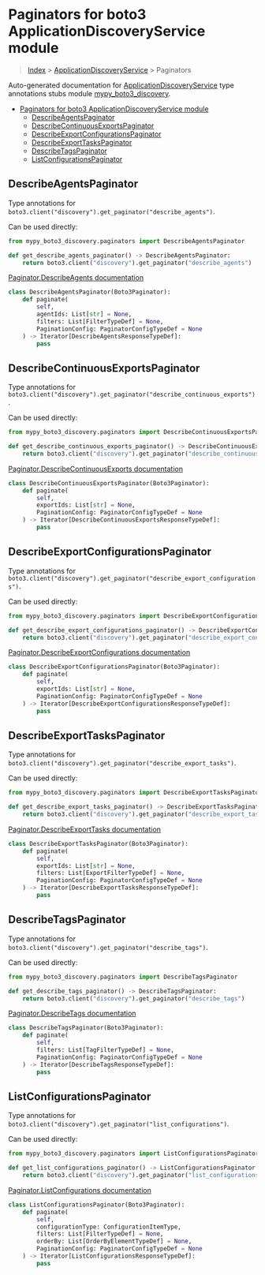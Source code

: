 # Paginators for boto3 ApplicationDiscoveryService module

> [Index](../index.md) > [ApplicationDiscoveryService](./index.md) > Paginators

Auto-generated documentation for [ApplicationDiscoveryService](https://boto3.amazonaws.com/v1/documentation/api/latest/reference/services/discovery.html#ApplicationDiscoveryService)
type annotations stubs module [mypy_boto3_discovery](https://pypi.org/project/mypy-boto3-discovery/).

- [Paginators for boto3 ApplicationDiscoveryService module](#paginators-for-boto3-applicationdiscoveryservice-module)
  - [DescribeAgentsPaginator](#describeagentspaginator)
  - [DescribeContinuousExportsPaginator](#describecontinuousexportspaginator)
  - [DescribeExportConfigurationsPaginator](#describeexportconfigurationspaginator)
  - [DescribeExportTasksPaginator](#describeexporttaskspaginator)
  - [DescribeTagsPaginator](#describetagspaginator)
  - [ListConfigurationsPaginator](#listconfigurationspaginator)

## DescribeAgentsPaginator

Type annotations for `boto3.client("discovery").get_paginator("describe_agents")`.

Can be used directly:

```python
from mypy_boto3_discovery.paginators import DescribeAgentsPaginator

def get_describe_agents_paginator() -> DescribeAgentsPaginator:
    return boto3.client("discovery").get_paginator("describe_agents")
```

[Paginator.DescribeAgents documentation](https://boto3.amazonaws.com/v1/documentation/api/latest/reference/services/discovery.html#ApplicationDiscoveryService.Paginator.DescribeAgents)

```python
class DescribeAgentsPaginator(Boto3Paginator):
    def paginate(
        self,
        agentIds: List[str] = None,
        filters: List[FilterTypeDef] = None,
        PaginationConfig: PaginatorConfigTypeDef = None
    ) -> Iterator[DescribeAgentsResponseTypeDef]:
        pass
```
## DescribeContinuousExportsPaginator

Type annotations for `boto3.client("discovery").get_paginator("describe_continuous_exports")`.

Can be used directly:

```python
from mypy_boto3_discovery.paginators import DescribeContinuousExportsPaginator

def get_describe_continuous_exports_paginator() -> DescribeContinuousExportsPaginator:
    return boto3.client("discovery").get_paginator("describe_continuous_exports")
```

[Paginator.DescribeContinuousExports documentation](https://boto3.amazonaws.com/v1/documentation/api/latest/reference/services/discovery.html#ApplicationDiscoveryService.Paginator.DescribeContinuousExports)

```python
class DescribeContinuousExportsPaginator(Boto3Paginator):
    def paginate(
        self,
        exportIds: List[str] = None,
        PaginationConfig: PaginatorConfigTypeDef = None
    ) -> Iterator[DescribeContinuousExportsResponseTypeDef]:
        pass
```
## DescribeExportConfigurationsPaginator

Type annotations for `boto3.client("discovery").get_paginator("describe_export_configurations")`.

Can be used directly:

```python
from mypy_boto3_discovery.paginators import DescribeExportConfigurationsPaginator

def get_describe_export_configurations_paginator() -> DescribeExportConfigurationsPaginator:
    return boto3.client("discovery").get_paginator("describe_export_configurations")
```

[Paginator.DescribeExportConfigurations documentation](https://boto3.amazonaws.com/v1/documentation/api/latest/reference/services/discovery.html#ApplicationDiscoveryService.Paginator.DescribeExportConfigurations)

```python
class DescribeExportConfigurationsPaginator(Boto3Paginator):
    def paginate(
        self,
        exportIds: List[str] = None,
        PaginationConfig: PaginatorConfigTypeDef = None
    ) -> Iterator[DescribeExportConfigurationsResponseTypeDef]:
        pass
```
## DescribeExportTasksPaginator

Type annotations for `boto3.client("discovery").get_paginator("describe_export_tasks")`.

Can be used directly:

```python
from mypy_boto3_discovery.paginators import DescribeExportTasksPaginator

def get_describe_export_tasks_paginator() -> DescribeExportTasksPaginator:
    return boto3.client("discovery").get_paginator("describe_export_tasks")
```

[Paginator.DescribeExportTasks documentation](https://boto3.amazonaws.com/v1/documentation/api/latest/reference/services/discovery.html#ApplicationDiscoveryService.Paginator.DescribeExportTasks)

```python
class DescribeExportTasksPaginator(Boto3Paginator):
    def paginate(
        self,
        exportIds: List[str] = None,
        filters: List[ExportFilterTypeDef] = None,
        PaginationConfig: PaginatorConfigTypeDef = None
    ) -> Iterator[DescribeExportTasksResponseTypeDef]:
        pass
```
## DescribeTagsPaginator

Type annotations for `boto3.client("discovery").get_paginator("describe_tags")`.

Can be used directly:

```python
from mypy_boto3_discovery.paginators import DescribeTagsPaginator

def get_describe_tags_paginator() -> DescribeTagsPaginator:
    return boto3.client("discovery").get_paginator("describe_tags")
```

[Paginator.DescribeTags documentation](https://boto3.amazonaws.com/v1/documentation/api/latest/reference/services/discovery.html#ApplicationDiscoveryService.Paginator.DescribeTags)

```python
class DescribeTagsPaginator(Boto3Paginator):
    def paginate(
        self,
        filters: List[TagFilterTypeDef] = None,
        PaginationConfig: PaginatorConfigTypeDef = None
    ) -> Iterator[DescribeTagsResponseTypeDef]:
        pass
```
## ListConfigurationsPaginator

Type annotations for `boto3.client("discovery").get_paginator("list_configurations")`.

Can be used directly:

```python
from mypy_boto3_discovery.paginators import ListConfigurationsPaginator

def get_list_configurations_paginator() -> ListConfigurationsPaginator:
    return boto3.client("discovery").get_paginator("list_configurations")
```

[Paginator.ListConfigurations documentation](https://boto3.amazonaws.com/v1/documentation/api/latest/reference/services/discovery.html#ApplicationDiscoveryService.Paginator.ListConfigurations)

```python
class ListConfigurationsPaginator(Boto3Paginator):
    def paginate(
        self,
        configurationType: ConfigurationItemType,
        filters: List[FilterTypeDef] = None,
        orderBy: List[OrderByElementTypeDef] = None,
        PaginationConfig: PaginatorConfigTypeDef = None
    ) -> Iterator[ListConfigurationsResponseTypeDef]:
        pass
```